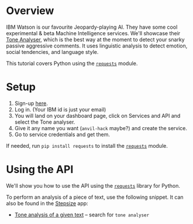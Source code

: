 # Overview

IBM Watson is our favourite Jeopardy-playing AI. They have some cool experimental & beta Machine Intelligence services. We'll showcase their [Tone Analyser](http://www.ibm.com/smarterplanet/us/en/ibmwatson/developercloud/tone-analyzer.html), which is the best way at the moment to detect your snarky passive aggressive comments. It uses linguistic analysis to detect emotion, social tendencies, and language style.

This tutorial covers Python using the [`requests`](http://docs.python-requests.org/en/master/) module.

# Setup

1. Sign-up [here](https://console.ng.bluemix.net/registration/?Target=https%3A%2F%2Fconsole.ng.bluemix.net%2Flogin).
2. Log in. (Your IBM id is just your email)
3. You will land on your dashboard page, click on Services and API and select the Tone analyser.
4. Give it any name you want (`anvil-hack` maybe?) and create the service.
5. Go to service credentials and get them.

If needed, run `pip install requests` to install the [`requests`](http://docs.python-requests.org/en/master/) module.

# Using the API

We'll show you how to use the API using the [`requests`](http://docs.python-requests.org/en/master/) library for Python.

To perform an analysis of a piece of text, use the following snippet. It can also be found in the [Stepsize](http://stepsize.com/?ref=anvilhack) app:

* [Tone analysis of a given text](https://gist.github.com/devStepsize/a215918ceda27dbe9b025fd6d85565b1) – search for `tone analyser`
